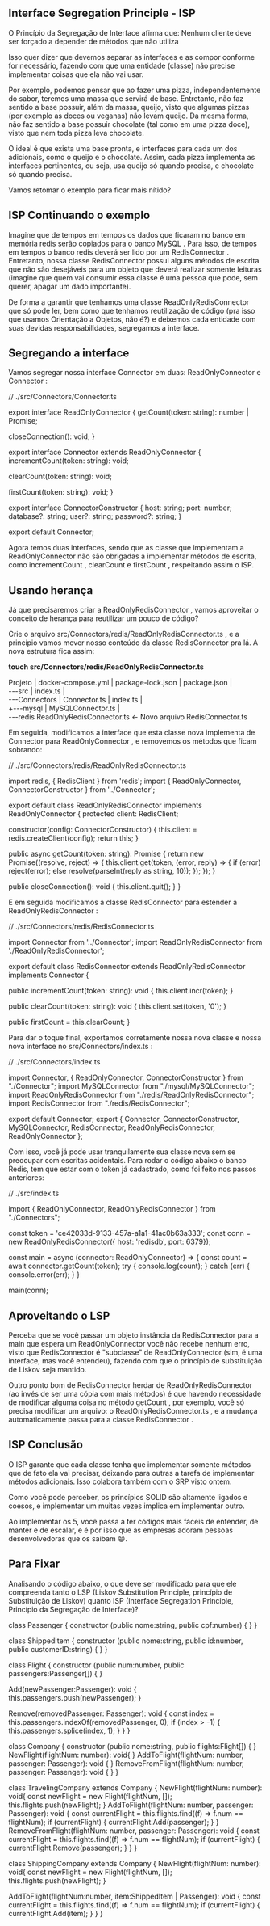 ## Interface Segregation Principle - ISP

O Princípio da Segregação de Interface afirma que:
Nenhum cliente deve ser forçado a depender de métodos que não utiliza

Isso quer dizer que devemos separar as interfaces e as compor conforme for necessário, fazendo com que uma entidade (classe) não precise implementar coisas que ela não vai usar.


Por exemplo, podemos pensar que ao fazer uma pizza, independentemente do sabor, teremos uma massa que servirá de base. Entretanto, não faz sentido a base possuir, além da massa, queijo, visto que algumas pizzas (por exemplo as doces ou veganas) não levam queijo. Da mesma forma, não faz sentido a base possuir chocolate (tal como em uma pizza doce), visto que nem toda pizza leva chocolate.

O ideal é que exista uma base pronta, e interfaces para cada um dos adicionais, como o queijo e o chocolate. Assim, cada pizza implementa as interfaces pertinentes, ou seja, usa queijo só quando precisa, e chocolate só quando precisa.

Vamos retomar o exemplo para ficar mais nítido?

## ISP Continuando o exemplo

Imagine que de tempos em tempos os dados que ficaram no banco em memória redis serão copiados para o banco MySQL . Para isso, de tempos em tempos o banco redis deverá ser lido por um RedisConnector . Entretanto, nossa classe RedisConnector possui alguns métodos de escrita que não são desejáveis para um objeto que deverá realizar somente leituras (imagine que quem vai consumir essa classe é uma pessoa que pode, sem querer, apagar um dado importante).

De forma a garantir que tenhamos uma classe ReadOnlyRedisConnector que só pode ler, bem como que tenhamos reutilização de código (pra isso que usamos Orientação a Objetos, não é?) e deixemos cada entidade com suas devidas responsabilidades, segregamos a interface.

## Segregando a interface

Vamos segregar nossa interface Connector em duas: ReadOnlyConnector e Connector :

// ./src/Connectors/Connector.ts

export interface ReadOnlyConnector {
  getCount(token: string): number | Promise<number>;

  closeConnection(): void;
}

export interface Connector extends ReadOnlyConnector {
  incrementCount(token: string): void;

  clearCount(token: string): void;

  firstCount(token: string): void;
}

export interface ConnectorConstructor {
  host: string;
  port: number;
  database?: string;
  user?: string;
  password?: string;
}

export default Connector;

Agora temos duas interfaces, sendo que as classe que implementam a ReadOnlyConnector não são obrigadas a implementar métodos de escrita, como incrementCount , clearCount e firstCount , respeitando assim o ISP.


## Usando herança

Já que precisaremos criar a ReadOnlyRedisConnector , vamos aproveitar o conceito de herança para reutilizar um pouco de código?

Crie o arquivo src/Connectors/redis/ReadOnlyRedisConnector.ts , e a princípio vamos mover nosso conteúdo da classe RedisConnector pra lá. A nova estrutura fica assim:

**touch src/Connectors/redis/ReadOnlyRedisConnector.ts**

Projeto
|   docker-compose.yml
|   package-lock.json
|   package.json
|   
\---src
    |   index.ts
    |   
    \---Connectors
        |   Connector.ts
        |   index.ts
        |   
        +---mysql
        |       MySQLConnector.ts
        |       
        \---redis
                ReadOnlyRedisConnector.ts    <- Novo arquivo
                RedisConnector.ts

Em seguida, modificamos a interface que esta classe nova implementa de Connector para ReadOnlyConnector , e removemos os métodos que ficam sobrando:

// ./src/Connectors/redis/ReadOnlyRedisConnector.ts

import redis, { RedisClient } from 'redis';
import { ReadOnlyConnector, ConnectorConstructor } from '../Connector';

export default class ReadOnlyRedisConnector implements ReadOnlyConnector {
  protected client: RedisClient;

  constructor(config: ConnectorConstructor) {
    this.client = redis.createClient(config);
    return this;
  }

  public async getCount(token: string): Promise<number> {
    return new Promise((resolve, reject) => {
      this.client.get(token, (error, reply) => {
        if (error) reject(error);
        else resolve(parseInt(reply as string, 10));
      });
    });
  }

  public closeConnection(): void {
    this.client.quit();
  }
}

E em seguida modificamos a classe RedisConnector para estender a ReadOnlyRedisConnector :

// ./src/Connectors/redis/RedisConnector.ts

import Connector from '../Connector';
import ReadOnlyRedisConnector from './ReadOnlyRedisConnector';

export default class RedisConnector extends ReadOnlyRedisConnector implements Connector {

  public incrementCount(token: string): void {
    this.client.incr(token);
  }

  public clearCount(token: string): void {
    this.client.set(token, '0');
  }

  public firstCount = this.clearCount;
}


Para dar o toque final, exportamos corretamente nossa nova classe e nossa nova interface no src/Connectors/index.ts :



// ./src/Connectors/index.ts

import Connector, { ReadOnlyConnector, ConnectorConstructor } from "./Connector";
import MySQLConnector from "./mysql/MySQLConnector";
import ReadOnlyRedisConnector from "./redis/ReadOnlyRedisConnector";
import RedisConnector from "./redis/RedisConnector";

export default Connector;
export {
  Connector,
  ConnectorConstructor,
  MySQLConnector,
  RedisConnector,
  ReadOnlyRedisConnector,
  ReadOnlyConnector
};


Com isso, você já pode usar tranquilamente sua classe nova sem se preocupar com escritas acidentais. Para rodar o código abaixo o banco Redis, tem que estar com o token já cadastrado, como foi feito nos passos anteriores:


// ./src/index.ts

import { ReadOnlyConnector, ReadOnlyRedisConnector } from "./Connectors";

const token = 'ce42033d-9133-457a-a1a1-41ac0b63a333';
const conn = new ReadOnlyRedisConnector({
  host: 'redisdb',
  port: 6379});

const main = async (connector: ReadOnlyConnector) => {
  const count = await connector.getCount(token);
  try {
    console.log(count);
  } catch (err) {
    console.error(err);
  }
}

main(conn);

## Aproveitando o LSP
Perceba que se você passar um objeto instância da RedisConnector para a main que espera um ReadOnlyConnector você não recebe nenhum erro, visto que RedisConnector é "subclasse" de ReadOnlyConnector (sim, é uma interface, mas você entendeu), fazendo com que o princípio de substituição de Liskov seja mantido.

Outro ponto bom de RedisConnector herdar de ReadOnlyRedisConnector (ao invés de ser uma cópia com mais métodos) é que havendo necessidade de modificar alguma coisa no método getCount , por exemplo, você só precisa modificar um arquivo: o ReadOnlyRedisConnector.ts , e a mudança automaticamente passa para a classe RedisConnector .

## ISP Conclusão

O ISP garante que cada classe tenha que implementar somente métodos que de fato ela vai precisar, deixando para outras a tarefa de implementar métodos adicionais. Isso colabora também com o SRP visto ontem.

Como você pode perceber, os princípios SOLID são altamente ligados e coesos, e implementar um muitas vezes implica em implementar outro.

Ao implementar os 5, você passa a ter códigos mais fáceis de entender, de manter e de escalar, e é por isso que as empresas adoram pessoas desenvolvedoras que os saibam 😄.

## Para Fixar
Analisando o código abaixo, o que deve ser modificado para que ele compreenda tanto o LSP (Liskov Substitution Principle, princípio de Substituição de Liskov) quanto ISP (Interface Segregation Principle, Princípio da Segregação de Interface)?

class Passenger {
  constructor (public nome:string, public cpf:number) { }
}

class ShippedItem {
  constructor (public nome:string, public id:number, public customerID:string) { }
}

class Flight {
  constructor (public num:number, public passengers:Passenger[]) { }

  Add(newPassenger:Passenger): void {
    this.passengers.push(newPassenger); 
  }

  Remove(removedPassenger: Passenger): void {
    const index = this.passengers.indexOf(removedPassenger, 0);
    if (index > -1) {
      this.passengers.splice(index, 1);
    }
  }
}

class Company {
  constructor (public nome:string, public flights:Flight[]) { }
  NewFlight(flightNum: number): void{ }
  AddToFlight(flightNum: number, passenger: Passenger): void { }
  RemoveFromFlight(flightNum: number, passenger: Passenger): void { }
}

class TravelingCompany extends Company {
  NewFlight(flightNum: number): void{
    const newFlight = new Flight(flightNum, []);
    this.flights.push(newFlight);
  }
  AddToFlight(flightNum: number, passenger: Passenger): void {
    const currentFlight = this.flights.find((f) => f.num == flightNum);
    if (currentFlight) {
      currentFlight.Add(passenger);
    }
  }
  RemoveFromFlight(flightNum: number, passenger: Passenger): void {
    const currentFlight = this.flights.find((f) => f.num == flightNum);
    if (currentFlight) {
      currentFlight.Remove(passenger);
    }
  }
}

class ShippingCompany extends Company {
  NewFlight(flightNum: number): void{
    const newFlight = new Flight(flightNum, []);
    this.flights.push(newFlight);
  }

  AddToFlight(flightNum:number, item:ShippedItem | Passenger): void {
    const currentFlight = this.flights.find((f) => f.num == flightNum);
    if (currentFlight) {
      currentFlight.Add(item);
    }
  }
}